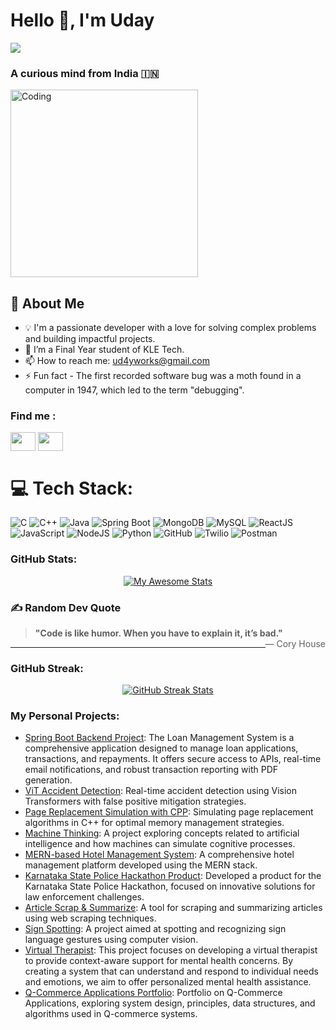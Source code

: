 <h1 align="left">Hello 👋, I'm Uday</h1>

[![](https://visitcount.itsvg.in/api?id=ud4yy&label=Profile%20Views&color=11&icon=2&pretty=false)](https://visitcount.itsvg.in)

<h3 align="left">A curious mind from India 🇮🇳</h3>

<img align="center" alt="Coding" width="300" src="https://github.com/user-attachments/assets/ee073d8a-bd7a-4faa-af3e-2d5e6d92df09">

## 🚀 About Me
- 💡 I'm a passionate developer with a love for solving complex problems and building impactful projects.
- 🌱 I’m a Final Year student of KLE Tech.
- 📫 How to reach me: ud4yworks@gmail.com
- ⚡ Fun fact - The first recorded software bug was a moth found in a computer in 1947, which led to the term "debugging".

<h3 align="left">Find me :</h3>
<p align="left">
<a href="https://www.linkedin.com/in/uday-jartarghar-b5711a284/" target="blank"><img align="center" src="https://raw.githubusercontent.com/rahuldkjain/github-profile-readme-generator/master/src/images/icons/Social/linked-in-alt.svg" height="30" width="40" /></a>
<a href="https://www.naukri.com/code360/profile/AgeNtX" target="blank"><img align="center" src="https://raw.githubusercontent.com/rahuldkjain/github-profile-readme-generator/master/src/images/icons/Social/leet-code.svg" height="30" width="40" /></a>
</p>

# 💻 Tech Stack:
![C](https://img.shields.io/badge/c-%2300599C.svg?style=for-the-badge&logo=c&logoColor=white) 
![C++](https://img.shields.io/badge/c++-%2300599C.svg?style=for-the-badge&logo=c%2B%2B&logoColor=white) 
![Java](https://img.shields.io/badge/java-%23ED8B00.svg?style=for-the-badge&logo=java&logoColor=white) 
![Spring Boot](https://img.shields.io/badge/springboot-%236DB33F.svg?style=for-the-badge&logo=springboot&logoColor=white) 
![MongoDB](https://img.shields.io/badge/MongoDB-%234ea94b.svg?style=for-the-badge&logo=mongodb&logoColor=white) 
![MySQL](https://img.shields.io/badge/mysql-%2300f.svg?style=for-the-badge&logo=mysql&logoColor=white) 
![ReactJS](https://img.shields.io/badge/reactjs-%2361DAFB.svg?style=for-the-badge&logo=react&logoColor=white) 
![JavaScript](https://img.shields.io/badge/javascript-%23F7DF1E.svg?style=for-the-badge&logo=javascript&logoColor=black) 
![NodeJS](https://img.shields.io/badge/node.js-%2343853D.svg?style=for-the-badge&logo=node.js&logoColor=white) 
![Python](https://img.shields.io/badge/python-%233776AB.svg?style=for-the-badge&logo=python&logoColor=white) 
![GitHub](https://img.shields.io/badge/github-%23181717.svg?style=for-the-badge&logo=github&logoColor=white) 
![Twilio](https://img.shields.io/badge/twilio-%23F22F46.svg?style=for-the-badge&logo=twilio&logoColor=white) 
![Postman](https://img.shields.io/badge/postman-%23FF6C37.svg?style=for-the-badge&logo=postman&logoColor=white)

<h3 align="left">GitHub Stats:</h3>
<div align="center" style="display: flex; justify-content: center; gap: 20px;">
  <a href="https://git.io/awesome-stats-card">
    <img src="https://awesome-github-stats.azurewebsites.net/user-stats/ud4yy?cardType=github&theme=midnight-purple&preferLogin=false&Background=000000" alt="My Awesome Stats" />
  </a>
</div>

### ✍️ Random Dev Quote
> **"Code is like humor. When you have to explain it, it’s bad."** <span style="float: right;">— Cory House</span>

---

<h3 align="left">GitHub Streak:</h3>
<div align="center" style="display: flex; justify-content: center; gap: 20px;">
  <a href="https://git.io/streak-stats">
    <img src="https://streak-stats.demolab.com?user=ud4yy&theme=dark&background=0D1117&ring=F2AD00&fire=F2AD00&currStreakLabel=F2AD00" alt="GitHub Streak Stats" />
  </a>
</div>

<h3 align="left">My Personal Projects:</h3>
<ul>
  <li><a href="https://github.com/ud4yy/LoanManagement_System" target="_blank">Spring Boot Backend Project</a>: The Loan Management System is a comprehensive application designed to manage loan applications, transactions, and repayments. It offers secure access to APIs, real-time email notifications, and robust transaction reporting with PDF generation.</li>
  <li><a href="https://github.com/ud4yy/ViT-AccidentDetection" target="_blank">ViT Accident Detection</a>: Real-time accident detection using Vision Transformers with false positive mitigation strategies.</li>
  <li><a href="https://github.com/ud4yy/PagingSimulation" target="_blank">Page Replacement Simulation with CPP</a>: Simulating page replacement algorithms in C++ for optimal memory management strategies.</li>
  <li><a href="https://github.com/ud4yy/Machine-Thinking" target="_blank">Machine Thinking</a>: A project exploring concepts related to artificial intelligence and how machines can simulate cognitive processes.</li>
  <li><a href="https://github.com/ud4yy/Rootz-MERN" target="_blank">MERN-based Hotel Management System</a>: A comprehensive hotel management platform developed using the MERN stack.</li>
  <li><a href="https://github.com/ud4yy/kspofficialREPO" target="_blank">Karnataka State Police Hackathon Product</a>: Developed a product for the Karnataka State Police Hackathon, focused on innovative solutions for law enforcement challenges.</li>
  <li><a href="https://github.com/ud4yy/Article-Scrap-Summarize" target="_blank">Article Scrap & Summarize</a>: A tool for scraping and summarizing articles using web scraping techniques.</li>
  <li><a href="https://github.com/ud4yy/sign-spot" target="_blank">Sign Spotting</a>: A project aimed at spotting and recognizing sign language gestures using computer vision.</li>
  <li><a href="https://github.com/ud4yy/Virtual-Therapist" target="_blank">Virtual Therapist</a>: This project focuses on developing a virtual therapist to provide context-aware support for mental health concerns. By creating a system that can understand and respond to individual needs and emotions, we aim to offer personalized mental health assistance.</li>
  <li><a href="https://ud4yy.github.io/APS-Portfolio/" target="_blank">Q-Commerce Applications Portfolio</a>: Portfolio on Q-Commerce Applications, exploring system design, principles, data structures, and algorithms used in Q-commerce systems.</li>
</ul>
